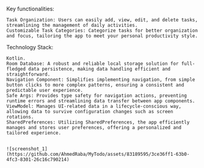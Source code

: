 Key functionalities:

    Task Organization: Users can easily add, view, edit, and delete tasks, streamlining the management of daily activities.
    Customizable Task Categories: Categorize tasks for better organization and focus, tailoring the app to meet your personal productivity style.

Technology Stack:

    Kotlin.
    Room Database: A robust and reliable local storage solution for full-fledged data persistence, making data handling efficient and straightforward.
    Navigation Component: Simplifies implementing navigation, from simple button clicks to more complex patterns, ensuring a consistent and predictable user experience.
    Safe Args: Provides type safety for navigation actions, preventing runtime errors and streamlining data transfer between app components.
    ViewModel: Manages UI-related data in a lifecycle-conscious way, allowing data to survive configuration changes such as screen rotations.
    SharedPreferences: Utilizing SharedPreferences, the app efficiently manages and stores user preferences, offering a personalized and tailored experience.


    ![screenshot_1](https://github.com/AhmedRaba/MyTodo/assets/83189595/3ce36ff1-63b0-4fc3-8301-26c16c790214)


